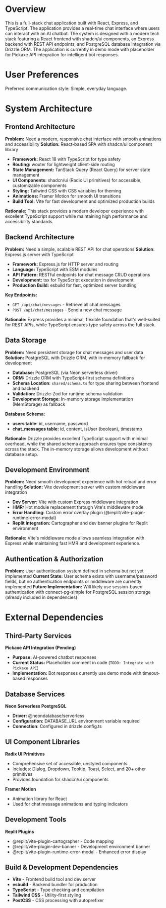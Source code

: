 # Overview

This is a full-stack chat application built with React, Express, and TypeScript. The application provides a real-time chat interface where users can interact with an AI chatbot. The system is designed with a modern tech stack featuring a React frontend with shadcn/ui components, an Express backend with REST API endpoints, and PostgreSQL database integration via Drizzle ORM. The application is currently in demo mode with placeholder for Pickaxe API integration for intelligent bot responses.

# User Preferences

Preferred communication style: Simple, everyday language.

# System Architecture

## Frontend Architecture

**Problem:** Need a modern, responsive chat interface with smooth animations and accessibility
**Solution:** React-based SPA with shadcn/ui component library
- **Framework:** React 18 with TypeScript for type safety
- **Routing:** wouter for lightweight client-side routing
- **State Management:** TanStack Query (React Query) for server state management
- **UI Components:** shadcn/ui (Radix UI primitives) for accessible, customizable components
- **Styling:** Tailwind CSS with CSS variables for theming
- **Animations:** Framer Motion for smooth UI transitions
- **Build Tool:** Vite for fast development and optimized production builds

**Rationale:** This stack provides a modern developer experience with excellent TypeScript support while maintaining high performance and accessibility standards.

## Backend Architecture

**Problem:** Need a simple, scalable REST API for chat operations
**Solution:** Express.js server with TypeScript
- **Framework:** Express.js for HTTP server and routing
- **Language:** TypeScript with ESM modules
- **API Pattern:** RESTful endpoints for chat message CRUD operations
- **Development:** tsx for TypeScript execution in development
- **Production Build:** esbuild for fast, optimized server bundling

**Key Endpoints:**
- `GET /api/chat/messages` - Retrieve all chat messages
- `POST /api/chat/messages` - Send a new chat message

**Rationale:** Express provides a minimal, flexible foundation that's well-suited for REST APIs, while TypeScript ensures type safety across the full stack.

## Data Storage

**Problem:** Need persistent storage for chat messages and user data
**Solution:** PostgreSQL with Drizzle ORM, with in-memory fallback for development
- **Database:** PostgreSQL (via Neon serverless driver)
- **ORM:** Drizzle ORM with TypeScript-first schema definitions
- **Schema Location:** `shared/schema.ts` for type sharing between frontend and backend
- **Validation:** Drizzle-Zod for runtime schema validation
- **Development Storage:** In-memory storage implementation (MemStorage) as fallback

**Database Schema:**
- **users table:** id, username, password
- **chat_messages table:** id, content, isUser (boolean), timestamp

**Rationale:** Drizzle provides excellent TypeScript support with minimal overhead, while the shared schema approach ensures type consistency across the stack. The in-memory storage allows development without database setup.

## Development Environment

**Problem:** Need smooth development experience with hot reload and error handling
**Solution:** Vite development server with custom middleware integration
- **Dev Server:** Vite with custom Express middleware integration
- **HMR:** Hot module replacement through Vite's middleware mode
- **Error Handling:** Custom error overlay plugin (@replit/vite-plugin-runtime-error-modal)
- **Replit Integration:** Cartographer and dev banner plugins for Replit environment

**Rationale:** Vite's middleware mode allows seamless integration with Express while maintaining fast HMR and development experience.

## Authentication & Authorization

**Problem:** User authentication system defined in schema but not yet implemented
**Current State:** User schema exists with username/password fields, but no authentication endpoints or middleware are currently implemented
**Future Implementation:** Will likely use session-based authentication with connect-pg-simple for PostgreSQL session storage (already included in dependencies)

# External Dependencies

## Third-Party Services

**Pickaxe API Integration (Pending)**
- **Purpose:** AI-powered chatbot responses
- **Current Status:** Placeholder comment in code (`TODO: Integrate with Pickaxe API`)
- **Implementation:** Bot responses currently use demo mode with timeout-based responses

## Database Services

**Neon Serverless PostgreSQL**
- **Driver:** @neondatabase/serverless
- **Configuration:** DATABASE_URL environment variable required
- **Connection:** Configured in drizzle.config.ts

## UI Component Libraries

**Radix UI Primitives**
- Comprehensive set of accessible, unstyled components
- Includes: Dialog, Dropdown, Tooltip, Toast, Select, and 20+ other primitives
- Provides foundation for shadcn/ui components

**Framer Motion**
- Animation library for React
- Used for chat message animations and typing indicators

## Development Tools

**Replit Plugins**
- @replit/vite-plugin-cartographer - Code mapping
- @replit/vite-plugin-dev-banner - Development environment banner
- @replit/vite-plugin-runtime-error-modal - Enhanced error display

## Build & Development Dependencies

- **Vite** - Frontend build tool and dev server
- **esbuild** - Backend bundler for production
- **TypeScript** - Type checking and compilation
- **Tailwind CSS** - Utility-first styling
- **PostCSS** - CSS processing with autoprefixer